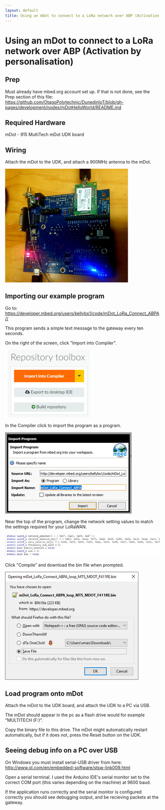 ```yaml
---
layout: default
title: Using an mDot to connect to a LoRa network over ABP (Activation by personalisation)
---
```


# Using an mDot to connect to a LoRa network over ABP (Activation by personalisation)


## Prep

Must already have mbed.org account set up.
If that is not done, see the Prep section of this file:
https://github.com/OtagoPolytechnic/DunedinIoT/blob/gh-pages/development/nodes/mDotHelloWorld/README.md


## Required Hardware

mDot - 915
MultiTech mDot UDK board


## Wiring

Attach the mDot to the UDK, and attach a 900MHz antenna to the mDot.

<img src="mDotBasicLoRaConnectionPics/mdotudk.jpg" width="400px">


## Importing our example program

Go to: <a href="https://developer.mbed.org/users/kellybs1/code/mDot_LoRa_Connect_ABPA/">https://developer.mbed.org/users/kellybs1/code/mDot_LoRa_Connect_ABPA//</a>           

This program sends a simple text message to the gateway every ten seconds.

On the right of the screen, click "Import into Compiler".

<img src="mDotBasicLoRaConnectionPics/importintocompiler.jpg">

In the Compiler click to import the program as a program.

<img src="mDotBasicLoRaConnectionPics/importasprogram.jpg">

Near the top of the program, change the network setting values to match the settings required for your LoRaWAN.

<img src="mDotBasicLoRaConnectionPics/networksettings.jpg" width="700px">


Click "Compile" and download the bin file when prompted.

<img src="mDotBasicLoRaConnectionPics/savebin.jpg">


## Load program onto mDot

Attach the mDot to the UDK board, and attach the UDK to a PC via USB.

The mDot should appear in the pc as a flash drive would for example "MULTITECH (F:)".

Copy the binary file to this drive. The mDot might automatically restart automatically, but if it does not, press the Reset button on the UDK.

## Seeing debug info on a PC over USB

On Windows you must install serial-USB driver from here: <a href="http://www.st.com/en/embedded-software/stsw-link009.html">http://www.st.com/en/embedded-software/stsw-link009.html</a>

Open a serial terminal. I used the Arduino IDE's serial monitor set to the correct COM port (this varies depending on the machine) at 9600 baud.

If the application runs correctly and the serial monitor is configured correctly you should see debugging output, and be recieving packets at the gateway.

